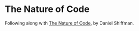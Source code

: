 # The Nature of Code

Following along with [The Nature of Code](https://natureofcode.com/), by Daniel Shiffman.
